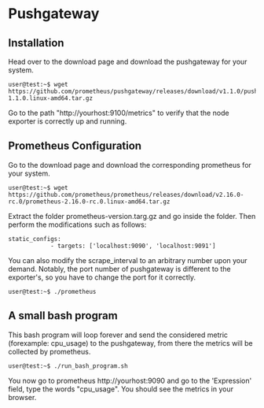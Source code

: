 # Pushgateway

## Installation
Head over to the download page and download the pushgateway for your system.

```console
user@test:~$ wget https://github.com/prometheus/pushgateway/releases/download/v1.1.0/pushgateway-1.1.0.linux-amd64.tar.gz

```
Go to the path "http://yourhost:9100/metrics" to verify that the node exporter is correctly up and running.

## Prometheus Configuration
Go to the download page and download the corresponding prometheus for your system. 

```console
user@test:~$ wget https://github.com/prometheus/prometheus/releases/download/v2.16.0-rc.0/prometheus-2.16.0-rc.0.linux-amd64.tar.gz

```
Extract the folder prometheus-version.targ.gz and go inside the folder. Then perform the modifications such as follows:
```properties
static_configs:
            - targets: ['localhost:9090', 'localhost:9091']
```  
You can also modify the scrape_interval to an arbitrary number upon your demand. Notably, the port number of pushgateway is different to the exporter's, so you have to change the port for it correctly. 

```console
user@test:~$ ./prometheus

```

## A small bash program

This bash program will loop forever and send the considered metric (forexample: cpu_usage) to the pushgateway, from there the metrics will be collected by prometheus. 

```console
user@test:~$ ./run_bash_program.sh

```

You now go to prometheus http://yourhost:9090 and go to the 'Expression' field, type the words "cpu_usage". You should see the metrics in your browser.


      
